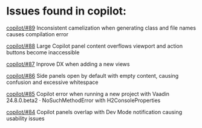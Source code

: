 # Issues found in copilot:

[copilot/#89](https://github.com/vaadin/copilot/issues/89)
Inconsistent camelization when generating class and file names causes compilation error

[copilot/#88](https://github.com/vaadin/copilot/issues/88)
Large Copilot panel content overflows viewport and action buttons become inaccessible

[copilot/#87](https://github.com/vaadin/copilot/issues/87)
Inprove DX when adding a new views

[copilot/#86](https://github.com/vaadin/copilot/issues/86)
Side panels open by default with empty content, causing confusion and excessive whitespace

[copilot/#85](https://github.com/vaadin/copilot/issues/85)
Copilot error when running a new project with Vaadin 24.8.0.beta2 · NoSuchMethodError with H2ConsoleProperties

[copilot/#84](https://github.com/vaadin/copilot/issues/84)
Copilot panels overlap with Dev Mode notification causing usability issues








